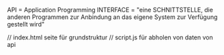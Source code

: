 API = Application Programming INTERFACE = "eine SCHNITTSTELLE, die anderen Programmen zur Anbindung an das eigene System zur Verfügung gestellt wird"

// index.html seite für grundstruktur
// script.js für abholen von daten von api
